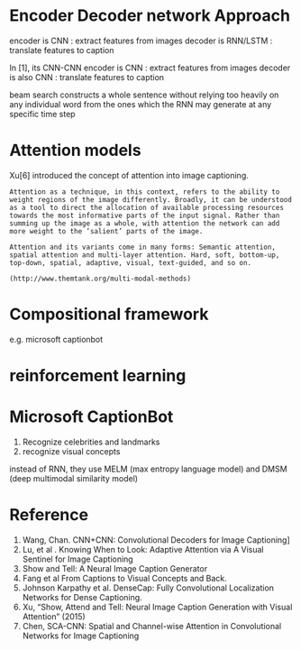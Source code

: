 
# Encoder Decoder network Approach
encoder is CNN : extract features from images
decoder is RNN/LSTM : translate features to caption

In [1], its CNN-CNN
encoder is CNN : extract features from images
decoder is also CNN : translate features to caption

beam search constructs a whole sentence without relying too heavily on any individual word from the ones which the RNN may generate at any specific time step

# Attention models

Xu[6] introduced the concept of attention into image captioning. 

```
Attention as a technique, in this context, refers to the ability to weight regions of the image differently. Broadly, it can be understood as a tool to direct the allocation of available processing resources towards the most informative parts of the input signal. Rather than summing up the image as a whole, with attention the network can add more weight to the ‘salient’ parts of the image.

Attention and its variants come in many forms: Semantic attention, spatial attention and multi-layer attention. Hard, soft, bottom-up, top-down, spatial, adaptive, visual, text-guided, and so on. 

(http://www.themtank.org/multi-modal-methods)
```

# Compositional framework

e.g. microsoft captionbot

# reinforcement learning

# Microsoft CaptionBot

1. Recognize celebrities and landmarks
2. recognize visual concepts

instead of RNN, they use MELM (max entropy language model) and DMSM (deep multimodal similarity model)


# Reference

1. Wang, Chan. CNN+CNN: Convolutional Decoders for Image Captioning]
2. Lu, et al .  Knowing When to Look: Adaptive Attention via A Visual Sentinel for Image Captioning
3. Show and Tell: A Neural Image Caption Generator
4. Fang et al From Captions to Visual Concepts and Back.
5. Johnson Karpathy et al. DenseCap: Fully Convolutional Localization Networks for Dense Captioning.
6. Xu, “Show, Attend and Tell: Neural Image Caption Generation with Visual Attention” (2015) 
7. Chen, SCA-CNN: Spatial and Channel-wise Attention in Convolutional Networks for Image Captioning 
